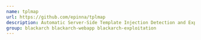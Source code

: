 ```yaml
---
name: tplmap
url: https://github.com/epinna/tplmap
description: Automatic Server-Side Template Injection Detection and Exploitation Tool.
group: blackarch blackarch-webapp blackarch-exploitation
---
```

